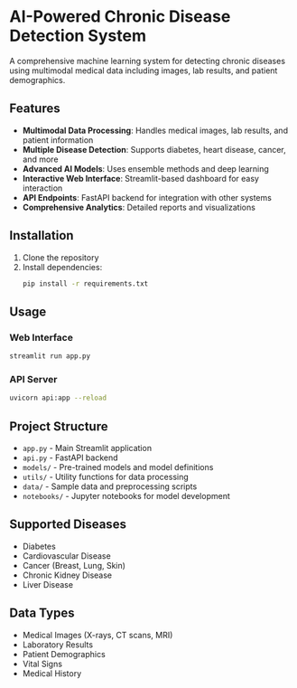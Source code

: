 # AI-Powered Chronic Disease Detection System

A comprehensive machine learning system for detecting chronic diseases using multimodal medical data including images, lab results, and patient demographics.

## Features

- **Multimodal Data Processing**: Handles medical images, lab results, and patient information
- **Multiple Disease Detection**: Supports diabetes, heart disease, cancer, and more
- **Advanced AI Models**: Uses ensemble methods and deep learning
- **Interactive Web Interface**: Streamlit-based dashboard for easy interaction
- **API Endpoints**: FastAPI backend for integration with other systems
- **Comprehensive Analytics**: Detailed reports and visualizations

## Installation

1. Clone the repository
2. Install dependencies:
   ```bash
   pip install -r requirements.txt
   ```

## Usage

### Web Interface
```bash
streamlit run app.py
```

### API Server
```bash
uvicorn api:app --reload
```

## Project Structure

- `app.py` - Main Streamlit application
- `api.py` - FastAPI backend
- `models/` - Pre-trained models and model definitions
- `utils/` - Utility functions for data processing
- `data/` - Sample data and preprocessing scripts
- `notebooks/` - Jupyter notebooks for model development

## Supported Diseases
- Diabetes
- Cardiovascular Disease
- Cancer (Breast, Lung, Skin)
- Chronic Kidney Disease
- Liver Disease

## Data Types

- Medical Images (X-rays, CT scans, MRI)
- Laboratory Results
- Patient Demographics
- Vital Signs
- Medical History

